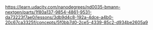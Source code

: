 https://learn.udacity.com/nanodegrees/nd0035-bmann-nextgen/parts/1f80a137-9854-4861-9531-da73223f7ae0/lessons/3db9d4c8-192a-4dce-a4b0-20c67ca3325f/concepts/5f0bb7d0-2ce5-4339-85c2-d934be2605a9